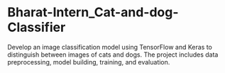 # Bharat-Intern_Cat-and-dog-Classifier
Develop an image classification model using TensorFlow and Keras to distinguish between images of cats and dogs. The project includes data preprocessing, model building, training, and evaluation.
